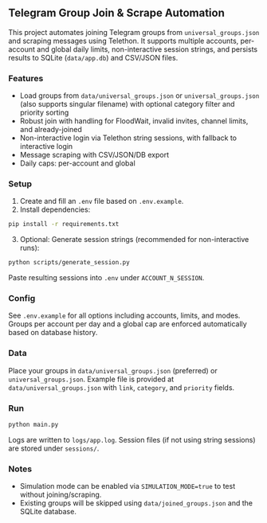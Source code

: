 ## Telegram Group Join & Scrape Automation

This project automates joining Telegram groups from `universal_groups.json` and scraping messages using Telethon. It supports multiple accounts, per-account and global daily limits, non-interactive session strings, and persists results to SQLite (`data/app.db`) and CSV/JSON files.

### Features
- Load groups from `data/universal_groups.json` or `universal_groups.json` (also supports singular filename) with optional category filter and priority sorting
- Robust join with handling for FloodWait, invalid invites, channel limits, and already-joined
- Non-interactive login via Telethon string sessions, with fallback to interactive login
- Message scraping with CSV/JSON/DB export
- Daily caps: per-account and global

### Setup
1. Create and fill an `.env` file based on `.env.example`.
2. Install dependencies:
```bash
pip install -r requirements.txt
```
3. Optional: Generate session strings (recommended for non-interactive runs):
```bash
python scripts/generate_session.py
```
Paste resulting sessions into `.env` under `ACCOUNT_N_SESSION`.

### Config
See `.env.example` for all options including accounts, limits, and modes. Groups per account per day and a global cap are enforced automatically based on database history.

### Data
Place your groups in `data/universal_groups.json` (preferred) or `universal_groups.json`. Example file is provided at `data/universal_groups.json` with `link`, `category`, and `priority` fields.

### Run
```bash
python main.py
```

Logs are written to `logs/app.log`. Session files (if not using string sessions) are stored under `sessions/`.

### Notes
- Simulation mode can be enabled via `SIMULATION_MODE=true` to test without joining/scraping.
- Existing groups will be skipped using `data/joined_groups.json` and the SQLite database.

